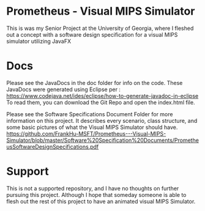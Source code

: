 # Prometheus - Visual MIPS Simulator
 This is was my Senior Project at the University of Georgia, where I fleshed out a concept with a software design specification for a visual MIPS simulator utilizing JavaFX 

# Docs
Please see the JavaDocs in the doc folder for info on the code. 
These JavaDocs were generated using Eclipse per : https://www.codejava.net/ides/eclipse/how-to-generate-javadoc-in-eclipse
To read them, you can download the Git Repo and open the index.html file. 

Please see the Software Specifications Document Folder for more information on this project.
It describes every scenario, class structure, and some basic pictures of what the Visual MIPS Simulator should have. 
https://github.com/FrankHu-MSFT/Prometheus---Visual-MIPS-Simulator/blob/master/Software%20Specification%20Documents/PrometheusSoftwareDesignSpecifications.pdf

# Support
This is not a supported repository, and I have no thoughts on further pursuing this project. Although I hope that someday someone is able to flesh out the rest of this project to have an animated visual MIPS Simulator. 
